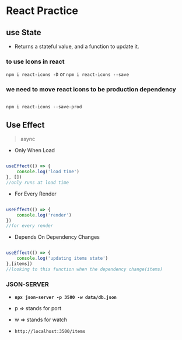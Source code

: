 # React Practice

## use State

* Returns a stateful value, and a function to update it.

### to use Icons in react

``npm i react-icons -D``
or
``npm i react-icons --save``

### we need to move react icons to be production dependency

```javascript

npm i react-icons --save-prod

```

## Use Effect

> async

* Only When Load

```javascript

useEffect(() => {
    console.log('load time')
}, [])
//only runs at load time
```

* For Every Render

```javascript

useEffect(() => {
    console.log('render')
})
//for every render
```

* Depends On Dependency Changes

```javascript

useEffect(() => {
    console.log('updating items state')
},[items])
//looking to this function when the dependency change(items) 
```

### JSON-SERVER

* **``npx json-server -p 3500 -w data/db.json``**

* p => stands for port
* w => stands for watch
* ``http://localhost:3500/items``

